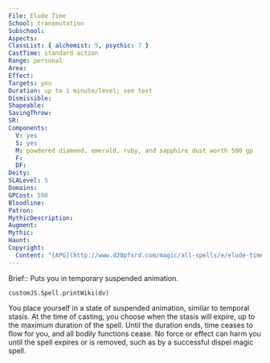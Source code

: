 ```yaml
---
File: Elude Time
School: transmutation
Subschool: 
Aspects: 
ClassList: { alchemist: 5, psychic: 7 }
CastTime: standard action
Range: personal
Area: 
Effect: 
Targets: you
Duration: up to 1 minute/level; see text
Dismissible: 
Shapeable: 
SavingThrow: 
SR: 
Components:
  V: yes
  S: yes
  M: powdered diamond, emerald, ruby, and sapphire dust worth 500 gp
  F: 
  DF: 
Deity: 
SLALevel: 5
Domains: 
GPCost: 500
Bloodline: 
Patron: 
MythicDescription: 
Augment: 
Mythic: 
Haunt: 
Copyright:
  Content: "[APG](http://www.d20pfsrd.com/magic/all-spells/e/elude-time)"
---
```

Brief:: Puts you in temporary suspended animation.

```dataviewjs
customJS.Spell.printWiki(dv)
```

You place yourself in a state of suspended animation, similar to temporal stasis. At the time of casting, you choose when the stasis will expire, up to the maximum duration of the spell.  Until the duration ends, time ceases to flow for you, and all bodily functions cease. No force or effect can harm you until the spell expires or is removed, such as by a successful dispel magic spell.
